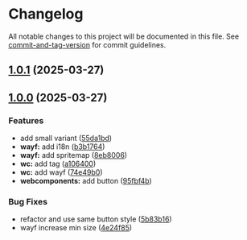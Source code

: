 # Changelog

All notable changes to this project will be documented in this file. See [commit-and-tag-version](https://github.com/absolute-version/commit-and-tag-version) for commit guidelines.

## [1.0.1](https://github.com/GIP-RECIA/recia-ui/compare/ui-webcomponents/v1.0.0...ui-webcomponents/v1.0.1) (2025-03-27)

## [1.0.0](https://github.com/GIP-RECIA/recia-ui/compare/95fbf4b8d709e5510417a35d3f03da2ad81667c3...ui-webcomponents/v1.0.0) (2025-03-27)


### Features

* add small variant ([55da1bd](https://github.com/GIP-RECIA/recia-ui/commit/55da1bd1a3cc08bf760533aac6a0f7052a7b8d31))
* **wayf:** add i18n ([b3b1764](https://github.com/GIP-RECIA/recia-ui/commit/b3b1764a840c67ee809e81d44ae30cc756338156))
* **wayf:** add spritemap ([8eb8006](https://github.com/GIP-RECIA/recia-ui/commit/8eb8006d9bb5daea30b07f73ad2e290de1f007ce))
* **wc:** add tag ([a106400](https://github.com/GIP-RECIA/recia-ui/commit/a10640010bd7501f82a293dbae9a7cf8e71c56a0))
* **wc:** add wayf ([74e49b0](https://github.com/GIP-RECIA/recia-ui/commit/74e49b056225083655ac15b4120daa68735077bc))
* **webcomponents:** add button ([95fbf4b](https://github.com/GIP-RECIA/recia-ui/commit/95fbf4b8d709e5510417a35d3f03da2ad81667c3))


### Bug Fixes

* refactor and use same button style ([5b83b16](https://github.com/GIP-RECIA/recia-ui/commit/5b83b168e2f87713719325a3b6d9c7e4e54d115a))
* wayf increase min size ([4e24f85](https://github.com/GIP-RECIA/recia-ui/commit/4e24f85f9bb87b2dcf0cd1405792358c8662aa65))
